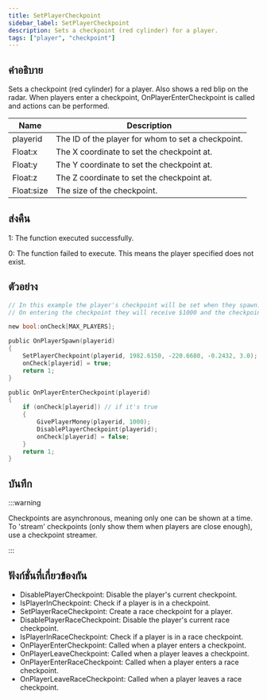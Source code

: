 ```yaml
---
title: SetPlayerCheckpoint
sidebar_label: SetPlayerCheckpoint
description: Sets a checkpoint (red cylinder) for a player.
tags: ["player", "checkpoint"]
---
```


## คำอธิบาย

Sets a checkpoint (red cylinder) for a player. Also shows a red blip on the radar. When players enter a checkpoint, OnPlayerEnterCheckpoint is called and actions can be performed.

| Name       | Description                                        |
| ---------- | -------------------------------------------------- |
| playerid   | The ID of the player for whom to set a checkpoint. |
| Float:x    | The X coordinate to set the checkpoint at.         |
| Float:y    | The Y coordinate to set the checkpoint at.         |
| Float:z    | The Z coordinate to set the checkpoint at.         |
| Float:size | The size of the checkpoint.                        |

## ส่งคืน

1: The function executed successfully.

0: The function failed to execute. This means the player specified does not exist.

## ตัวอย่าง

```c
// In this example the player's checkpoint will be set when they spawn.
// On entering the checkpoint they will receive $1000 and the checkpoint will be disabled.

new bool:onCheck[MAX_PLAYERS];

public OnPlayerSpawn(playerid)
{
    SetPlayerCheckpoint(playerid, 1982.6150, -220.6680, -0.2432, 3.0);
    onCheck[playerid] = true;
    return 1;
}

public OnPlayerEnterCheckpoint(playerid)
{
    if (onCheck[playerid]) // if it's true
    {
        GivePlayerMoney(playerid, 1000);
        DisablePlayerCheckpoint(playerid);
        onCheck[playerid] = false;
    }
    return 1;
}
```

## บันทึก

:::warning

Checkpoints are asynchronous, meaning only one can be shown at a time. To 'stream' checkpoints (only show them when players are close enough), use a checkpoint streamer.

:::

## ฟังก์ชั่นที่เกี่ยวข้องกัน

- DisablePlayerCheckpoint: Disable the player's current checkpoint.
- IsPlayerInCheckpoint: Check if a player is in a checkpoint.
- SetPlayerRaceCheckpoint: Create a race checkpoint for a player.
- DisablePlayerRaceCheckpoint: Disable the player's current race checkpoint.
- IsPlayerInRaceCheckpoint: Check if a player is in a race checkpoint.
- OnPlayerEnterCheckpoint: Called when a player enters a checkpoint.
- OnPlayerLeaveCheckpoint: Called when a player leaves a checkpoint.
- OnPlayerEnterRaceCheckpoint: Called when a player enters a race checkpoint.
- OnPlayerLeaveRaceCheckpoint: Called when a player leaves a race checkpoint.
